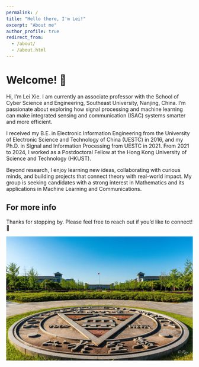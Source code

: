 ```yaml
---
permalink: /
title: "Hello there, I'm Lei!"
excerpt: "About me"
author_profile: true
redirect_from: 
  - /about/
  - /about.html
---
```


Welcome! 👋
======
Hi, I’m Lei Xie. I am currently an associate professor with the School of Cyber Science and Engineering, Southeast University, Nanjing, China. I’m passionate about exploring how signal processing and machine learning can make integrated sensing and communication (ISAC) systems smarter and more efficient.

I received my B.E. in Electronic Information Engineering from the University of Electronic Science and Technology of China (UESTC) in 2016, and my Ph.D. in Signal and Information Processing from UESTC in 2021. From 2021 to 2024, I worked as a Postdoctoral Fellow at the Hong Kong University of Science and Technology (HKUST). 

Beyond research, I enjoy learning new ideas, collaborating with curious minds, and building projects that connect theory with real-world impact. My group is seeking candidates with a strong interest in Mathematics and its applications in Machine Learning and Communications.

For more info
------
Thanks for stopping by. Please feel free to reach out if you’d like to connect! 🚀

![示例](../images/SEU.jpg)
